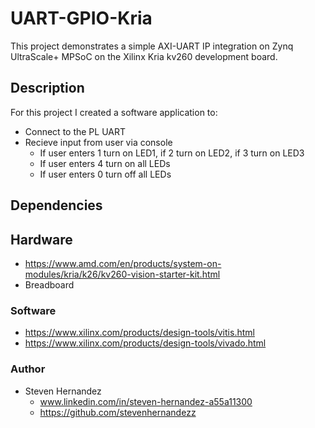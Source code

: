 # UART-GPIO-Kria
This project demonstrates a simple AXI-UART IP integration on Zynq UltraScale+ MPSoC on the Xilinx Kria kv260 development board.
 
## Description
For this project I created a software application to:
* Connect to the PL UART
* Recieve input from user via console
  - If user enters 1 turn on LED1, if 2 turn on LED2, if 3 turn on LED3
  - If user enters 4 turn on all LEDs
  - If user enters 0 turn off all LEDs


## Dependencies
## Hardware
* https://www.amd.com/en/products/system-on-modules/kria/k26/kv260-vision-starter-kit.html
* Breadboard
  
### Software
* https://www.xilinx.com/products/design-tools/vitis.html
* https://www.xilinx.com/products/design-tools/vivado.html
  
### Author
* Steven Hernandez
  - www.linkedin.com/in/steven-hernandez-a55a11300
  - https://github.com/stevenhernandezz
